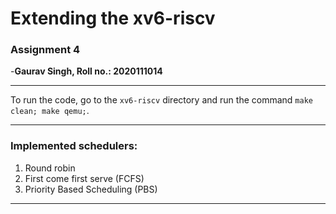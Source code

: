 # Extending the xv6-riscv 
### **Assignment 4** 
-**Gaurav Singh, Roll no.: 2020111014** 

---

To run the code, go to the `xv6-riscv` directory and run the command `make clean; make qemu;`.

---

### Implemented schedulers:
1. Round robin
2. First come first serve (FCFS)
3. Priority Based Scheduling (PBS)

---

